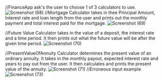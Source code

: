 
//FinanceApp ask's the user to choose 1 of 3 calculators to use.
![Screenshot (68)](https://github.com/user-attachments/assets/d8d27fc4-6b42-4779-964e-9753dc68f91e)
//Mortgage Calculator takes in thee Principal Amount, Interest rate and loan length from the user
and prints out the monthly payment and total interest paid for the mortgage.
![Screenshot (69)](https://github.com/user-attachments/assets/cb82c2ea-ecf7-43a2-8890-f5a209f5e455)

//Future Value Calculator takes in the value of a deposit, the interest rate and a time period. 
It then prints out what the future value will be after the given time period.
![Screenshot (70)](https://github.com/user-attachments/assets/bcf8645e-494b-45d7-af45-df9233a93590)

//PresentValueOfAnnuity Calculator determines the present value of an ordinary annuity.
It takes in the monthly payout, expected interest rate and years to pay out from the user.
It then calculates and prints the present value of the annuity.
![Screenshot (71)](https://github.com/user-attachments/assets/f6e6fe87-0317-4993-8080-722b16329de2)
//Erroneous input example
![Screenshot (73)](https://github.com/user-attachments/assets/07eaf2d1-7a64-4764-945d-a2205323f19a)

